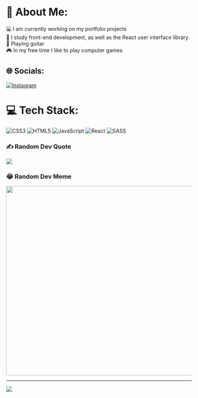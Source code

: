 # 💫 About Me:
💻 I am currently working on my portfolio projects <br>🔭 I study front-end development, as well as the React user interface library.<br>🎸 Playing guitar<br>🎮 In my free time I like to play computer games


## 🌐 Socials:
[![Instagram](https://img.shields.io/badge/Instagram-%23E4405F.svg?logo=Instagram&logoColor=white)](https://instagram.com/https://vk.com/away.php?to=https%3A%2F%2Finstagram.com%2Fbulanov_rf%3Figshid%3DMmIzYWVlNDQ5Yg%3D%3D&cc_key=) 

# 💻 Tech Stack:
![CSS3](https://img.shields.io/badge/css3-%231572B6.svg?style=for-the-badge&logo=css3&logoColor=white) ![HTML5](https://img.shields.io/badge/html5-%23E34F26.svg?style=for-the-badge&logo=html5&logoColor=white) ![JavaScript](https://img.shields.io/badge/javascript-%23323330.svg?style=for-the-badge&logo=javascript&logoColor=%23F7DF1E) ![React](https://img.shields.io/badge/react-%2320232a.svg?style=for-the-badge&logo=react&logoColor=%2361DAFB) ![SASS](https://img.shields.io/badge/SASS-hotpink.svg?style=for-the-badge&logo=SASS&logoColor=white)

### ✍️ Random Dev Quote
![](https://quotes-github-readme.vercel.app/api?type=horizontal&theme=radical)

### 😂 Random Dev Meme
<img src="https://rm.up.railway.app/" width="512px"/>

---
[![](https://visitcount.itsvg.in/api?id=romanbulanov&icon=0&color=0)](https://visitcount.itsvg.in)

<!-- Proudly created with GPRM ( https://gprm.itsvg.in ) -->
